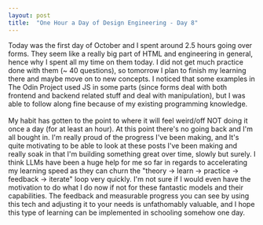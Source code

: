 ```yaml
---
layout: post
title:  "One Hour a Day of Design Engineering - Day 8"
---
```


Today was the first day of October and I spent around 2.5 hours going over forms. They seem like a really big part of HTML and engineering in general, hence why I spent all my time on them today. I did not get much practice done with them (~ 40 questions), so tomorrow I plan to finish my learning there and maybe move on to new concepts. I noticed that some examples in The Odin Project used JS in some parts (since forms deal with both frontend and backend related stuff and deal with manipulation), but I was able to follow along fine because of my existing programming knowledge. 
<br><br>
My habit has gotten to the point to where it will feel weird/off NOT doing it once a day (for at least an hour). At this point there's no going back and I'm all bought in. I'm really proud of the progress I've been making, and It's quite motivating to be able to look at these posts I've been making and really soak in that I'm building something great over time, slowly but surely. I think LLMs have been a huge help for me so far in regards to accelerating my learning speed as they can churn the "theory -> learn -> practice -> feedback -> iterate" loop very quickly. I'm not sure if I would even have the motivation to do what I do now if not for these fantastic models and their capabilities. The feedback and measurable progress you can see by using this tech and adjusting it to your needs is unfathomably valuable, and I hope this type of learning can be implemented in schooling somehow one day. 